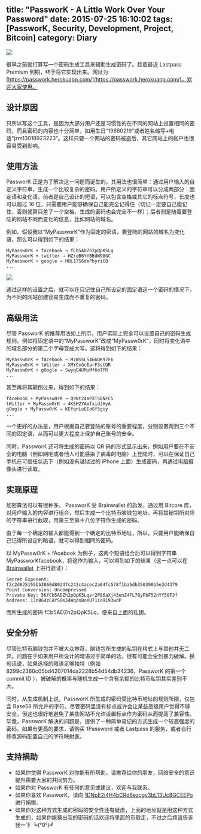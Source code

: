 title: "PassworK - A Little Work Over Your Password"
date: 2015-07-25 16:10:02
tags: [PassworK, Security, Development, Project, Bitcoin]
category: Diary
---
![](https://passwork.herokuapp.com/assets/images/64aa250e.passwork-256x256.png)

很早之前就打算写一个密码生成工具来辅助生成密码了。趁着最近 Lastpass Premium 到期，终于将它实现出来。网址为[https://passwork.herokuapp.com/](https://passwork.herokuapp.com/)，欢迎大家使用。

<!--more-->

## 设计原因

只所以写这个工具，是因为大部分用户还是习惯性的在不同的网站上设置相同的密码，而且密码的内容也十分简单，如用生日“19880219”或者姓名缩写+电话“jzm13018923223”。这样只要一个网站的密码被盗后，其它网站上的帐户也很容易受到影响。

## 使用方法

PassworK 正是为了解决这一问题而诞生的。其用法也很简单：通过用户输入的自定义字符串，生成一个比较复杂的密码。用户所定义的字符串可以分成两部分：固定语和变化语。前者是自己设计的短语，可以包含空格或其它的标点符号，长度也可以超过 16 位，只需要用户能够确保自己能完全记得住（切记一定要自己能记住，否则就算只差了一个空格，生成的密码也会完全不一样）；后者则是随着要登陆的网站不同而变化的信息，比如网站的域名。

例如，假设我以“MyPassworK”作为固定的密语，要登陆的网站的域名为变化语，那么可以得到如下的结果：

    MyPassw0rK + facebook → fCb5ADZh2pQpK5Lq
    MyPassworK + twitter → HZrqB6YYBBdW98GC
    MyPassworK + google → HUL17S6dePbyriCQ
    ...

![](http://i1375.photobucket.com/albums/ag455/imcoddy/Blog/PassworK_zpsb3bcsnpa.png)

通过这样的设置之后，就可以在只记住自己所设定的固定语这一个密码的情况下，为不同的网站创建容易生成而不重复的密码。

## 高级用法

尽管 PassworK 的推荐用法如上所示，用户实际上完全可以设置自己的密码生成规则。例如将固定语中的“MyPassworK”改成“MyPassw0rK”，同时将变化语中的域名部分的第二个字母变成大写。这将得到如下的结果：

    MyPassw0rK + fAcebook → M7WS5L54G6QK97F6
    MyPassw0rK + tWitter → XMYCxGcEarF3sCQR
    MyPassw0rK + gOogle → SwyqE4UMuMf6oTPR
    ...

甚至再将其颠倒过来，得到如下的结果：

    fAcebook + MyPassw0rK → Q9Nt24mPXTSDNFC5
    tWitter + MyPassw0rK → 4K5H2YAmfxidJHyA
    gOogle + MyPassw0rK → KEfqnLuGEoGf5giy
    ...

一个更好的办法是，用户根据自己要登陆的账号的重要程度，分别设置两到三个不同的固定语，从而可以更大程度上保护自己账号的安全。

同时，PassworK 还可将生成的密码以 QR 码的形式显示出来，例如用户要在不安全的电脑（例如网吧或者他人可能感染了病毒的电脑）上登陆时，可以在保证自己手机在可信任状态下（例如没有越狱过的 iPhone 上面）生成密码，再通过电脑摄像头进行读取。

## 实现原理

加密算法可以有很种多。 PassworK 受 Brainwallet 的启发，通过用 Bitcore 库，对用户输入的内容进行组合，然后生成一个比特币脑钱包地址。再将其秘钥所对应的字符串进行截取，用第三至第十八位字符作生成的密码。

由于每一个确定的输入都能得到一个确定的比特币地址，所以，只要用户能确保自己记得所设定的暗语，就可以得到相同的密码。

以 MyPassw0rK + fAcebook 为例子，这两个短语组合后可以得到字符串MyPassworKfacebook，将这作为输入，可以得到如下的结果（这一点可以在 [Brainwallet](https://brainwallet.org/) 上进行验证）：

    Secret Exponent: f2c2d825155bb3860d80247c243c4acec2a04fc578f1ba5db350390b5e2d4379
    Point Conversion: Uncompressed
    Private Key: 5KfCb5ADZh2pQpK5Lqvr2P86aXj43enZ4FL78yFbF52nYY58FJf
    Address: 1JnB64zCAYS6KJ4WqdsBoXU71io9193wdP

而所生成的密码 fCb5ADZh2pQpK5Lq，便来自上面的私钥。

## 安全分析

尽管比特币脑钱包并不被大众推荐，脑钱包所生成的私钥在格式上与其他并无二异。问题在于如果用户所设计的暗语过于简单的话，很有可能会受到暴力破解。换句话说，如果选择的暗语足够独特（例如 8299c2360c05bd4207014da2228b54d54db34236，PassworK 的第一个 commit ID ），被破解的概率与随机生成一个含有余额的比特币私钥其实差别不大。

同时，从生成机制上说，PassworK 所生成的密码受比特币地址的规则所限，仅包含 Base58 所允许的字符。尽管密码里没有标点或许会让某些高级用户觉得不够安全，但这也很好地避免了某些网站不允许设置标点作为密码从而提高了兼容性。毕竟，PassworK 解决的问题是，提供了一种简单易记的方式生成一个较高强度的密码。如果有更高的要求，请购买 1Password 或者 Lastpass 的服务，或者自行修改源码配置自己的字符映射表。

## 支持捐助

* 如果你觉得 PassworK 对你能有所帮助，请推荐给你的朋友，网络安全的意识提升需要大家的共同努力。
* 如果你对 PassworK 有任何的意见或建议，欢迎与我联系。
* 如果你喜欢 PassworK，请向 [1DNpE2i4H4bCRd6ezcgv3bL13Uc8GCEEPo](https://blockchain.info/address/1DNpE2i4H4bCRd6ezcgv3bL13Uc8GCEEPo) 进行捐赠。
* 如果你对这种方式生成的密码的安全性还有疑虑，上面的地址就是用这种方式生成的，如果你能猜出我的密码的话欢迎将里面的币取走，不过之后烦请告诉我一下 ┗(°0°)┛
